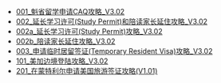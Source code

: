 <ul>
<li><a href = "https://serenetong.github.io/001_CAQ_V3.02/001_CAQ_V3.02.htm">001_魁省留学申请CAQ攻略_V3.02</a></li>
<li><a href = "https://serenetong.github.io/002_SP_VR_V3.02/002_SP_VR_V3.02.htm">002_延长学习许可(Study Permit)和陪读家长延住攻略_V3.02</a></li>
<li><a href = "https://serenetong.github.io/002a_SP_V3.02/002a_SP_V3.02.htm">002a_延长学习许可(Study Permit)攻略_V3.02</a></li>
<li><a href = "https://serenetong.github.io/002b_VR_V3.02/002b_VR_V3.02.htm">002b_陪读家长延住攻略_V3.02</a></li>
<li><a href = "https://serenetong.github.io/003_SV_V3.02/003_SV_V3.02.htm">003_申请临时居留签证(Temporary Resident Visa)攻略_V3.02</a></li>
<li><a href = "https://serenetong.github.io/101_Landing_V3.02/101_Landing_V3.02.htm">101_美加边境登陆攻略_V3.02</a></li>
<li><a href = "https://serenetong.github.io/201_USV_V1.01/201_USV_V1.01.htm">201_在蒙特利尔申请美国旅游签证攻略(V1.01)</a></li>
</ul>

